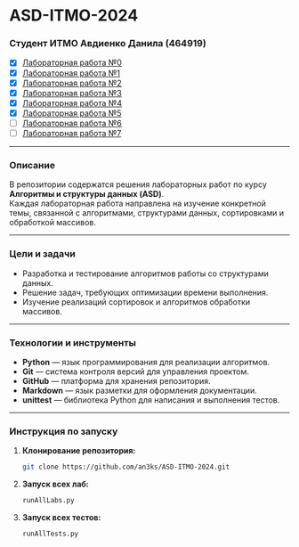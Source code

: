 # ASD-ITMO-2024
### Студент ИТМО Авдиенко Данила (464919)

- [x] [Лабораторная работа №0](https://github.com/an3ks/ASD-ITMO-2024/tree/main/lab0)
- [x] [Лабораторная работа №1](https://github.com/an3ks/ASD-ITMO-2024/tree/main/lab1)
- [x] [Лабораторная работа №2](https://github.com/an3ks/ASD-ITMO-2024/tree/main/lab2)
- [x] [Лабораторная работа №3](https://github.com/an3ks/ASD-ITMO-2024/tree/main/lab3)
- [x] [Лабораторная работа №4](https://github.com/an3ks/ASD-ITMO-2024/tree/main/lab4)
- [x] [Лабораторная работа №5](https://github.com/an3ks/ASD-ITMO-2024/tree/main/lab5)
- [ ] [Лабораторная работа №6](https://github.com/an3ks/ASD-ITMO-2024/tree/main/lab6)
- [ ] [Лабораторная работа №7](https://github.com/an3ks/ASD-ITMO-2024/tree/main/lab7) 

---

### Описание

В репозитории содержатся решения лабораторных работ по курсу **Алгоритмы и структуры данных (ASD)**.  
Каждая лабораторная работа направлена на изучение конкретной темы, связанной с алгоритмами, структурами данных, сортировками и обработкой массивов.

---

### Цели и задачи

- Разработка и тестирование алгоритмов работы со структурами данных.
- Решение задач, требующих оптимизации времени выполнения.
- Изучение реализаций сортировок и алгоритмов обработки массивов.

---

### Технологии и инструменты

- **Python** — язык программирования для реализации алгоритмов.
- **Git** — система контроля версий для управления проектом.
- **GitHub** — платформа для хранения репозитория.
- **Markdown** — язык разметки для оформления документации.
- **unittest** — библиотека Python для написания и выполнения тестов.

---

### Инструкция по запуску

1. **Клонирование репозитория:**
   ```bash
   git clone https://github.com/an3ks/ASD-ITMO-2024.git
2. **Запуск всех лаб:**
   ```bash
   runAllLabs.py
3. **Запуск всех тестов:**
   ```bash
   runAllTests.py
